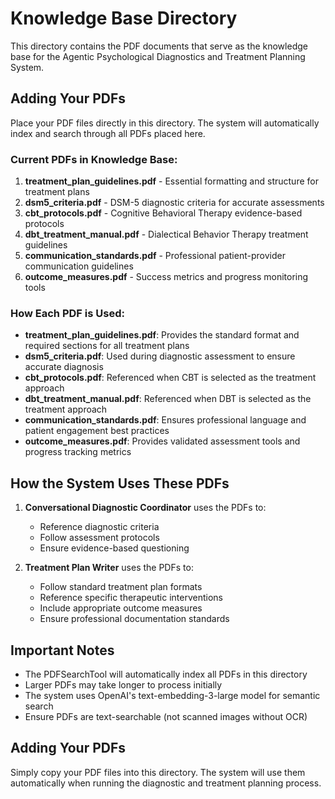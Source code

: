 # Knowledge Base Directory

This directory contains the PDF documents that serve as the knowledge base for the Agentic Psychological Diagnostics and Treatment Planning System.

## Adding Your PDFs

Place your PDF files directly in this directory. The system will automatically index and search through all PDFs placed here.

### Current PDFs in Knowledge Base:

1. **treatment_plan_guidelines.pdf** - Essential formatting and structure for treatment plans
2. **dsm5_criteria.pdf** - DSM-5 diagnostic criteria for accurate assessments
3. **cbt_protocols.pdf** - Cognitive Behavioral Therapy evidence-based protocols
4. **dbt_treatment_manual.pdf** - Dialectical Behavior Therapy treatment guidelines
5. **communication_standards.pdf** - Professional patient-provider communication guidelines
6. **outcome_measures.pdf** - Success metrics and progress monitoring tools

### How Each PDF is Used:

- **treatment_plan_guidelines.pdf**: Provides the standard format and required sections for all treatment plans
- **dsm5_criteria.pdf**: Used during diagnostic assessment to ensure accurate diagnosis
- **cbt_protocols.pdf**: Referenced when CBT is selected as the treatment approach
- **dbt_treatment_manual.pdf**: Referenced when DBT is selected as the treatment approach
- **communication_standards.pdf**: Ensures professional language and patient engagement best practices
- **outcome_measures.pdf**: Provides validated assessment tools and progress tracking metrics

## How the System Uses These PDFs

1. **Conversational Diagnostic Coordinator** uses the PDFs to:
   - Reference diagnostic criteria
   - Follow assessment protocols
   - Ensure evidence-based questioning

2. **Treatment Plan Writer** uses the PDFs to:
   - Follow standard treatment plan formats
   - Reference specific therapeutic interventions
   - Include appropriate outcome measures
   - Ensure professional documentation standards

## Important Notes

- The PDFSearchTool will automatically index all PDFs in this directory
- Larger PDFs may take longer to process initially
- The system uses OpenAI's text-embedding-3-large model for semantic search
- Ensure PDFs are text-searchable (not scanned images without OCR)

## Adding Your PDFs

Simply copy your PDF files into this directory. The system will use them automatically when running the diagnostic and treatment planning process.